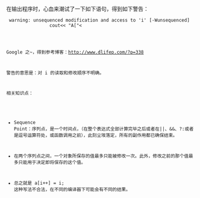 在输出程序时，心血来潮试了一下如下语句，得到如下警告：
<pre><code>	warning: unsequenced modification and access to 'i' [-Wunsequenced]
                cout<< "A["<<i<<"] is " << A[i++] <<endl;
                             ~                ^
</code></pre>

Google 之~，得到参考博客：http://www.dlifep.com/?p=338 

警告的意思是：对 i 的读取和修改顺序不明确。

相关知识点：
 - Sequence Point：序列点，是一个时间点，（在整个表达式全部计算完毕之后或者在||、&&、?:或者是逗号运算符处，或函数调用之前），此刻尘埃落定，所有的副作用都已确保结束。

 - 在两个序列点之间，一个对象所保存的值最多只能被修改一次。此外，修改之前的那个值最多只能用于决定即将保存的这个值。

 - 总之就是 a[i++] = i; 这种写法不合法，在不同的编译器下可能会有不同的结果。
